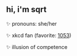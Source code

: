 ## hi, i'm sqrt

✨ pronouns: she/her

✨ xkcd fan (favorite: [1053](https://xkcd.com/1053/))

✨ illusion of competence

<!--
**SqrtWasTaken/SqrtWasTaken** is a ✨ _special_ ✨ repository because its `README.md` (this file) appears on your GitHub profile.

Here are some ideas to get you started:

- 🔭 I’m currently working on ...
- 🌱 I’m currently learning ...
- 👯 I’m looking to collaborate on ...
- 🤔 I’m looking for help with ...
- 💬 Ask me about ...
- 📫 How to reach me: ...
- 😄 Pronouns: ...
- ⚡ Fun fact: ...
-->

